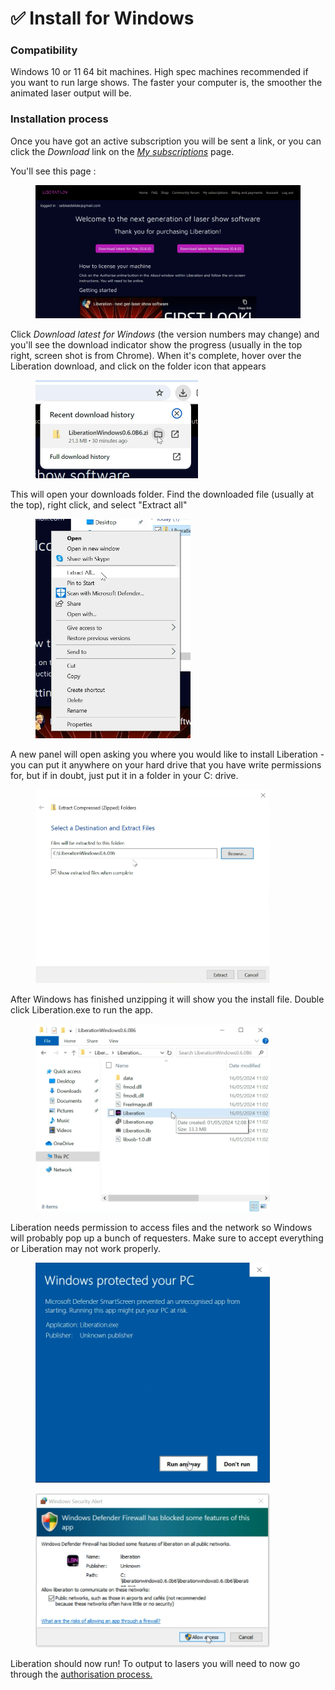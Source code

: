 # ✅ Install for Windows

### Compatibility

Windows 10 or 11 64 bit machines. High spec machines recommended if you want to run large shows.  The faster your computer is, the smoother the animated laser output will be.&#x20;

### Installation process

Once you have got an active subscription you will be sent a link, or you can click the _Download_ link on the [_My subscriptions_](https://liberationlaser.com/account/my-products) page.

You'll see this page :

<figure><img src="../.gitbook/assets/windows-download-page.png" alt=""><figcaption></figcaption></figure>

Click _Download latest for Windows_ (the version numbers may change) and you'll see the download indicator show the progress (usually in the top right, screen shot is from Chrome). When it's complete, hover over the Liberation download, and click on the folder icon that appears

<figure><img src="../.gitbook/assets/windows-download-chrome.png" alt="" width="260"><figcaption></figcaption></figure>

This will open your downloads folder. Find the downloaded file (usually at the top), right click, and select "Extract all"

<figure><img src="../.gitbook/assets/windows-extract-all.png" alt="" width="248"><figcaption></figcaption></figure>

A new panel will open asking you where you would like to install Liberation - you can put it anywhere on your hard drive that you have write permissions for, but if in doubt, just put it in a folder in your C: drive.

<figure><img src="../.gitbook/assets/windows-select-destination.png" alt="" width="375"><figcaption></figcaption></figure>

After Windows has finished unzipping it will show you the install file. Double click Liberation.exe to run the app.

<figure><img src="../.gitbook/assets/windows-open-exe.png" alt="" width="375"><figcaption></figcaption></figure>

Liberation needs permission to access files and the network so Windows will probably pop up a bunch of requesters. Make sure to accept everything or Liberation may not work properly.

<figure><img src="../.gitbook/assets/windows-protection-window.png" alt="" width="375"><figcaption></figcaption></figure>

<figure><img src="../.gitbook/assets/windows-defender-firewall-block-message.png" alt="" width="375"><figcaption></figcaption></figure>

Liberation should now run! To output to lasers you will need to now go through the [authorisation process.](authorising-and-de-authorising.md)
